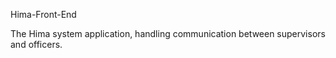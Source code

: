 Hima-Front-End

The Hima system application, handling communication between supervisors and officers.
